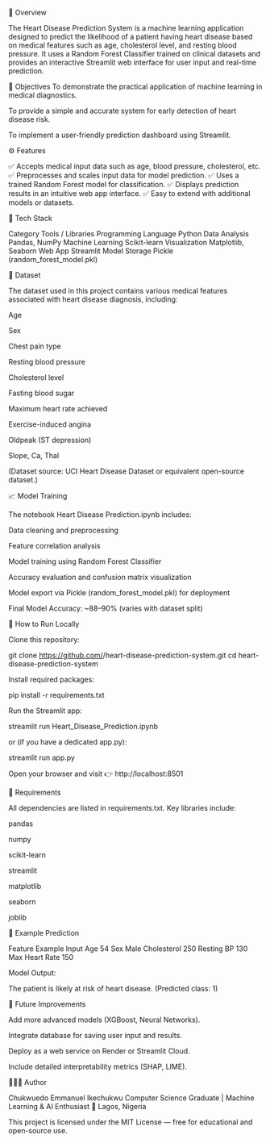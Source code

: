 📘 Overview

The Heart Disease Prediction System is a machine learning application designed to predict the likelihood of a patient having heart disease based on medical features such as age, cholesterol level, and resting blood pressure.
It uses a Random Forest Classifier trained on clinical datasets and provides an interactive Streamlit web interface for user input and real-time prediction.


🎯 Objectives
To demonstrate the practical application of machine learning in medical diagnostics.

To provide a simple and accurate system for early detection of heart disease risk.

To implement a user-friendly prediction dashboard using Streamlit.



⚙️ Features 

✅ Accepts medical input data such as age, blood pressure, cholesterol, etc.
✅ Preprocesses and scales input data for model prediction.
✅ Uses a trained Random Forest model for classification.
✅ Displays prediction results in an intuitive web app interface.
✅ Easy to extend with additional models or datasets.



🧰 Tech Stack

Category	Tools / Libraries
Programming Language	Python
Data Analysis	Pandas, NumPy
Machine Learning	Scikit-learn
Visualization	Matplotlib, Seaborn
Web App	Streamlit
Model Storage	Pickle (random_forest_model.pkl)


🧠 Dataset

The dataset used in this project contains various medical features associated with heart disease diagnosis, including:

Age

Sex

Chest pain type

Resting blood pressure

Cholesterol level

Fasting blood sugar

Maximum heart rate achieved

Exercise-induced angina

Oldpeak (ST depression)

Slope, Ca, Thal

(Dataset source: UCI Heart Disease Dataset
 or equivalent open-source dataset.)



📈 Model Training

The notebook Heart Disease Prediction.ipynb includes:

Data cleaning and preprocessing

Feature correlation analysis

Model training using Random Forest Classifier

Accuracy evaluation and confusion matrix visualization

Model export via Pickle (random_forest_model.pkl) for deployment

Final Model Accuracy: ~88–90% (varies with dataset split)



🚀 How to Run Locally

Clone this repository:

git clone https://github.com/<your-username>/heart-disease-prediction-system.git
cd heart-disease-prediction-system


Install required packages:

pip install -r requirements.txt


Run the Streamlit app:

streamlit run Heart_Disease_Prediction.ipynb


or (if you have a dedicated app.py):

streamlit run app.py


Open your browser and visit
👉 http://localhost:8501



🧾 Requirements

All dependencies are listed in requirements.txt.
Key libraries include:

pandas

numpy

scikit-learn

streamlit

matplotlib

seaborn

joblib



🧪 Example Prediction

Feature	Example Input
Age	54
Sex	Male
Cholesterol	250
Resting BP	130
Max Heart Rate	150

Model Output:

The patient is likely at risk of heart disease. (Predicted class: 1)



🔮 Future Improvements

Add more advanced models (XGBoost, Neural Networks).

Integrate database for saving user input and results.

Deploy as a web service on Render or Streamlit Cloud.

Include detailed interpretability metrics (SHAP, LIME).



👨🏾‍💻 Author

Chukwuedo Emmanuel Ikechukwu
Computer Science Graduate | Machine Learning & AI Enthusiast
📍 Lagos, Nigeria



This project is licensed under the MIT License — free for educational and open-source use.
